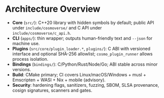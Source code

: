 
# Architecture Overview
- **Core** (`src/`): C++20 library with hidden symbols by default; public API under `include/cosmoverse/` and C API under `include/cosmoverse/c_api.h`.
- **CLI** (`apps/`): thin wrapper; outputs human-friendly text and `--json` for machine use.
- **Plugins** (`src/core/plugin_loader.*`, `plugins/`): C ABI with versioned interface and optional SHA-256 allowlist; `cosmo_plugin_runner` allows process isolation.
- **Bindings** (`bindings/`): C/Python/Rust/Node/Go; ABI stable across minor versions.
- **Build**: CMake primary; CI covers Linux/macOS/Windows + musl + Emscripten + WASI + Nix + mobile (advisory).
- **Security**: hardening flags, sanitizers, fuzzing, SBOM, SLSA provenance, cosign signatures, scanners and gates.
